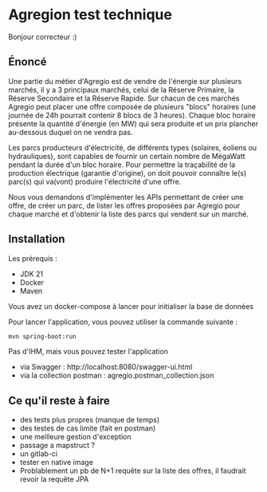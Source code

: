 # Agregion test technique

Bonjour correcteur :) 

## Énoncé 

Une partie du métier d'Agregio est de vendre de l'énergie sur plusieurs marchés, il y a 3 principaux marchés, celui de la Réserve Primaire, la Réserve Secondaire et la Réserve Rapide. Sur chacun de ces marchés Agregio peut placer une offre composée de plusieurs "blocs" horaires (une journée de 24h pourrait contenir 8 blocs de 3 heures). Chaque bloc horaire présente la quantité d'énergie (en MW) qui sera produite et un prix plancher au-dessous duquel on ne vendra pas.

Les parcs producteurs d'électricité, de différents types (solaires, éoliens ou hydrauliques), sont capables de fournir un certain nombre de MégaWatt pendant la durée d'un bloc horaire. Pour permettre la traçabilité de la production électrique (garantie d'origine), on doit pouvoir connaître le(s) parc(s) qui va(vont) produire l'électricité d'une offre.

Nous vous demandons d'implémenter les APIs permettant de créer une offre,
de créer un parc, de lister les offres proposées par Agregio pour chaque marché et d'obtenir la liste des parcs qui vendent sur un marché.


## Installation

Les prérequis : 
- JDK 21
- Docker
- Maven

Vous avez un docker-compose à lancer pour initialiser la base de données

Pour lancer l'application, vous pouvez utiliser la commande suivante :

```bash
mvn spring-boot:run
```


Pas d'IHM, mais vous pouvez tester l'application 
* via Swagger : http://localhost:8080/swagger-ui.html
* via la collection postman : agregio.postman_collection.json

## Ce qu'il reste à faire

* des tests plus propres (manque de temps)
* des testes de cas limite (fait en postman)
* une meilleure gestion d'exception
* passage a mapstruct ? 
* un gitlab-ci
* tester en native image
* Problablement un pb de N+1 requête sur la liste des offres, il faudrait revoir la requête JPA




